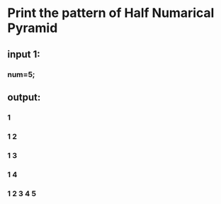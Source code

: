 # Print the pattern of Half Numarical Pyramid 

## input 1:
### num=5;

## output:

### 1
### 1 2
### 1  3
### 1    4
### 1 2 3 4 5
